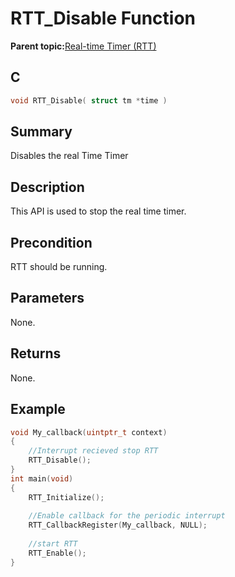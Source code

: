 # RTT\_Disable Function

**Parent topic:**[Real-time Timer \(RTT\)](GUID-2A29BDE4-A969-4CEB-A21C-AF161D295289.md)

## C

```c
void RTT_Disable( struct tm *time )
```

## Summary

Disables the real Time Timer

## Description

This API is used to stop the real time timer.

## Precondition

RTT should be running.

## Parameters

None.

## Returns

None.

## Example

```c
void My_callback(uintptr_t context)
{
    //Interrupt recieved stop RTT
    RTT_Disable();
}
int main(void)
{
    RTT_Initialize();
    
    //Enable callback for the periodic interrupt
    RTT_CallbackRegister(My_callback, NULL);
    
    //start RTT
    RTT_Enable();
}
```

